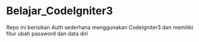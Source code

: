 # Belajar_CodeIgniter3
 Repo ini berisikan Auth sederhana menggunakan CodeIgniter3 dan memiliki fitur ubah password dan data diri
